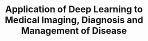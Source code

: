 ---
name: Albert Hsiao
email: a3hsiao@health.ucsd.edu
photo: https://datascience.ucsd.edu/wp-content/uploads/2022/09/Albert-Hsiao-.jpeg
website: https://www.linkedin.com/in/albert-hsiao-md-phd/
domain: A01
title: Application of Deep Learning to Medical Imaging, Diagnosis and Management of Disease
bio: "Albert Hsiao is a San Diego native, completed a dual-major at Caltech in Biology and Engineering/Computer Science before returning to San Diego for medical school, joining the dual-degree MD-PhD Medical Scientist Training Program (MSTP). He is a graduate of the UCSD Bioengineering and Bioinformatics PhD programs, completing his thesis work with Shankar Subramaniam and Jerry Olefsky on the functional genomics of insulin resistance. He continued his post-graduate clinical training at Stanford in general surgery, diagnostic radiology, interventional radiology and cardiovascular imaging. While a clinical diagnostic radiology resident, he co-founded Arterys, Inc, a start-up company that developed a cloud-based medical imaging artificial intelligence platform and partnered with GE Healthcare to bring the 4D Flow MRI technology to market. He returned to UCSD as faculty in the Department of Radiology, where he continues to practice clinically and founded the Augmented imaging/Artificial intelligence Data Analytics (AiDA) laboratory to further build advanced imaging techniques for diagnosis and treatment of cardiovascular disease, infection and cancer.
"
description: "This group will investigate applications of deep learning to the characterization of medical images. This will likely focus principally on radiography (x-rays) for the two quarters, but the skill set developed by students will be broadly applicable to other higher-dimensional medical image data."
summer: "Review this previous paper. Students will replicate some of its results in the first quarter."
oldstudent: https://yashpotdar.github.io/deep-learning-pulmonary-edema/
prerequisites: None
time: Monday 1-2PM, In-Person
style: Students will work with me for the capstone section, but may also interface with graduate students and/or post-doctoral fellows in my lab.
seats: 6
tag: Bio
---